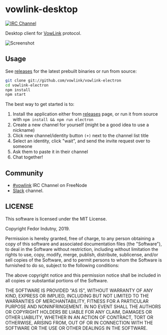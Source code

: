 # vowlink-desktop
[![IRC Channel](https://img.shields.io/badge/IRC-%23vowlink-1e72ff.svg?style=flat)][comm-irc]

Desktop client for [VowLink][] protocol.

![Screenshot](https://raw.githubusercontent.com/vowlink/vowlink-desktop/master/Artwork/desktop-screenshot.png)

## Usage

See [releases][] for the latest prebuilt binaries or run from source:
```sh
git clone git://github.com/vowlink/vowlink-electron
cd vowlink-electron
npm install
npm start
```

The best way to get started is to:
1. Install the application either from [releases][] page, or run it from source
with `npm install && npm run electron`
2. Create a new channel for yourself (might be a good idea to use a nickname)
4. Click new channel/identity button `(+)` next to the channel list title
5. Select an identity, click "wait", and send the invite request over to someone
6. Ask them to paste it in their channel
7. Chat together!

## Community

* [#vowlink][comm-irc] IRC Channel on FreeNode
* [Slack][] channel.

## LICENSE

This software is licensed under the MIT License.

Copyright Fedor Indutny, 2019.

Permission is hereby granted, free of charge, to any person obtaining a
copy of this software and associated documentation files (the
"Software"), to deal in the Software without restriction, including
without limitation the rights to use, copy, modify, merge, publish,
distribute, sublicense, and/or sell copies of the Software, and to permit
persons to whom the Software is furnished to do so, subject to the
following conditions:

The above copyright notice and this permission notice shall be included
in all copies or substantial portions of the Software.

THE SOFTWARE IS PROVIDED "AS IS", WITHOUT WARRANTY OF ANY KIND, EXPRESS
OR IMPLIED, INCLUDING BUT NOT LIMITED TO THE WARRANTIES OF
MERCHANTABILITY, FITNESS FOR A PARTICULAR PURPOSE AND NONINFRINGEMENT. IN
NO EVENT SHALL THE AUTHORS OR COPYRIGHT HOLDERS BE LIABLE FOR ANY CLAIM,
DAMAGES OR OTHER LIABILITY, WHETHER IN AN ACTION OF CONTRACT, TORT OR
OTHERWISE, ARISING FROM, OUT OF OR IN CONNECTION WITH THE SOFTWARE OR THE
USE OR OTHER DEALINGS IN THE SOFTWARE.

[VowLink]: https://github.com/vowlink/vowlink
[releases]: https://github.com/vowlink/vowlink-electron/releases
[comm-irc]: https://www.irccloud.com/invite?channel=%23vowlink&hostname=irc.freenode.net&port=6697&ssl=1
[Slack]: https://join.slack.com/t/vowlink/shared_invite/enQtNzM1MjEzMjM1Njg2LTg2NGM2YjI0ODA0YWQ3ZDJhMGE5NTU2YTc0MTZhZGNjY2EzYjc2NmUzMTFmNTZlOGE0ZmZkMTQxMGNkMTdhYzQ
